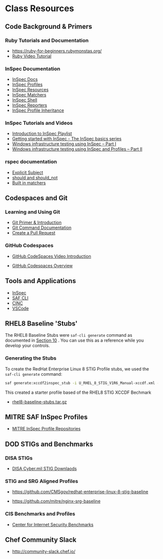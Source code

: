 # Class Resources
## Code Background & Primers
### Ruby Tutorials and Documentation

- <https://ruby-for-beginners.rubymonstas.org/>
- [Ruby Video Tutorial](https://www.youtube.com/watch?v=t_ispmWmdjY&vl=en")
### InSpec Documentation

- [InSpec Docs](https://www.inspec.io/docs/)
- [InSpec Profiles](https://www.inspec.io/docs/reference/profiles/)
- [InSpec Resources](https://www.inspec.io/docs/reference/resources/)
- [InSpec Matchers](https://www.inspec.io/docs/reference/matchers/)
- [InSpec Shell](https://www.inspec.io/docs/reference/shell/)
- [InSpec Reporters](https://www.inspec.io/docs/reference/reporters/)
- [InSpec Profile Inheritance](https://blog.chef.io/2017/07/06/understanding-inspec-profile-inheritance/)
### InSpec Tutorials and Videos

- [Introduction to InSpec Playlist](https://www.youtube.com/playlist?list=PLSZbtIlMt5rcbXOpMRucKzRMXR7HX7awy)
- [Getting started with InSpec - The InSpec basics series](http://www.anniehedgie.com/inspec/)
- [Windows infrastructure testing using InSpec – Part I](http://datatomix.com/?p=236)
- [Windows infrastructure testing using InSpec and Profiles – Part II](http://datatomix.com/?p=238)
### rspec documentation

- [Explicit Subject](https://relishapp.com/rspec/rspec-core/docs/subject/explicit-subject)
- [should and should_not](https://github.com/rspec/rspec-expectations/blob/master/Should.md)
- [Built in matchers](https://relishapp.com/rspec/rspec-expectations/docs/built-in-matchers)
## Codespaces and Git
### Learning and Using Git

- [Git Primer & Introduction](https://www.youtube.com/watch?v=8JJ101D3knE)
- [Git Command Documentation](https://git-scm.com/docs/gittutorial)
- [Create a Pull Request](https://www.digitalocean.com/community/tutorials/how-to-create-a-pull-request-on-github)
### GitHub Codespaces

- [GitHub CodeSpaces Video Introduction](https://www.youtube.com/watch?v=fQbH3meWNQ8)

- [GitHub Codespaces Overview](https://docs.github.com/en/codespaces/overview)
## Tools and Applications

- [InSpec](https://www.inspec.io)
- [SAF CLI](https://saf-cli.mitre.org)
- [CINC](https://cinc.sh)
- [VSCode](https://code.visualstudio.com/download)
## RHEL8 Baseline 'Stubs'

The RHEL8 Baseline Stubs were `saf-cli generate` command as documented in [Section 10](../course/10.md) . You can use this as a reference while you develop your controls.
### Generating the Stubs

To create the RedHat Enterprise Linux 8 STIG Profile stubs, we used the `saf-cli generate` command:
```sh
saf generate:xccdf2inspec_stub -i U_RHEL_8_STIG_V1R6_Manual-xccdf.xml -r -o rhel8-baseline-stubs
```
This created a starter profile based of the RHEL8 STIG XCCDF Bechmark

- [rhel8-baseline-stubs.tar.gz](https://github.com/mitre/inspec-profile-developer-course-lab-environment/raw/main/resources/rhel8-baseline-stubs.tar.gz)
## MITRE SAF InSpec Profiles

- [MITRE InSpec Profile Repositories](https://github.com/mitre?q=inspec+baseline+profile)
## DOD STIGs and Benchmarks
### DISA STIGs

- [DISA Cyber.mil STIG Downlaods](https://public.cyber.mil/stigs/downloads/)

### STIG and SRG Aligned Profiles

- <https://github.com/CMSgov/redhat-enterprise-linux-8-stig-baseline>

- <https://github.com/mitre/nginx-srg-baseline>
### CIS Benchmarks and Profiles

- [Center for Internet Security Benchmarks](https://www.cisecurity.org/cis-benchmarks/)
## Chef Community Slack

- <http://community-slack.chef.io/>
